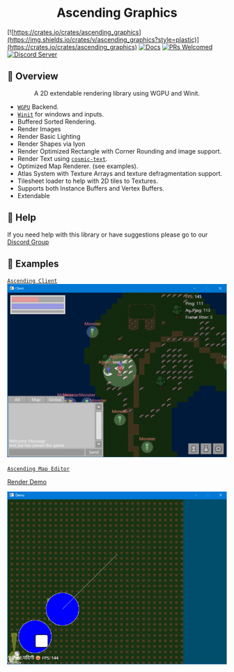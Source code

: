 <h1 align="center">
Ascending Graphics
</h1>

[![https://crates.io/crates/ascending_graphics](https://img.shields.io/crates/v/ascending_graphics?style=plastic)](https://crates.io/crates/ascending_graphics)
[![Docs](https://docs.rs/ascending_graphics/badge.svg)](https://docs.rs/ascending_graphics)
[![PRs Welcomed](https://img.shields.io/badge/PRs-welcome-brightgreen.svg?style=flat-square)](http://makeapullrequest.com)
[![Discord Server](https://img.shields.io/discord/81844480201728000?label=&labelColor=6A7EC2&logo=discord&logoColor=ffffff&color=7389D8)](https://discord.gg/gVXNDwpS3Z)

## 📑 Overview

<p align="center">
    A 2D extendable rendering library using WGPU and Winit.
</p>

- [`WGPU`](https://crates.io/crates/wgpu) Backend.
- [`Winit`](https://crates.io/crates/winit) for windows and inputs.
- Buffered Sorted Rendering. 
- Render Images
- Render Basic Lighting
- Render Shapes via lyon
- Render Optimized Rectangle with Corner Rounding and image support.
- Render Text using [`cosmic-text`](https://crates.io/crates/cosmic-text).
- Optimized Map Renderer. (see examples).
- Atlas System with Texture Arrays and texture defragmentation support.
- Tilesheet loader to help with 2D tiles to Textures.
- Supports both Instance Buffers and Vertex Buffers.
- Extendable

## 🚨 Help

If you need help with this library or have suggestions please go to our [Discord Group](https://discord.gg/gVXNDwpS3Z)

## 🔎 Examples

[`Ascending Client`](https://github.com/AscendingCreations/AscendingClient)
![Client showcase](./images/client.png)

[`Ascending Map Editor`](https://github.com/AscendingCreations/AscendingMapEditor)

[Render Demo](https://github.com/AscendingCreations/render_demo)

![Demo showcase](./images/demo.png)